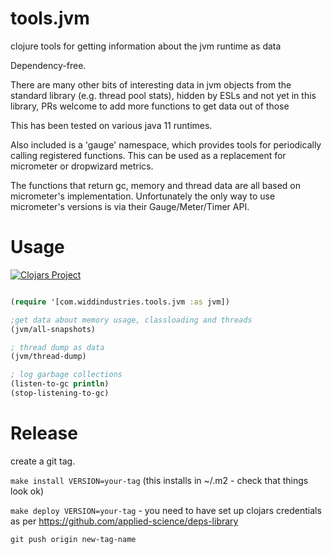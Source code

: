# tools.jvm

clojure tools for getting information about the jvm runtime as data

Dependency-free. 

There are many other bits of interesting data in jvm objects from the standard library (e.g. thread pool stats), hidden by ESLs and not yet in this library, PRs welcome to add more functions to get data out of those

This has been tested on various java 11 runtimes.

Also included is a 'gauge' namespace, which provides tools for periodically calling registered functions. This can be used as a replacement for micrometer or dropwizard metrics.

The functions that return gc, memory and thread data are all based on micrometer's
implementation. Unfortunately the only way to use micrometer's versions is via 
their Gauge/Meter/Timer API.

# Usage 


[![Clojars Project](https://img.shields.io/clojars/v/com.widdindustries/tools.jvm.svg)](https://clojars.org/com.widdindustries/tools.jvm)


```clojure

(require '[com.widdindustries.tools.jvm :as jvm])

;get data about memory usage, classloading and threads
(jvm/all-snapshots)

; thread dump as data
(jvm/thread-dump)

; log garbage collections
(listen-to-gc println)
(stop-listening-to-gc)


```


# Release

create a git tag.

`make install VERSION=your-tag` (this installs in ~/.m2 - check that things look ok)

`make deploy VERSION=your-tag`  - you need to have set up clojars credentials as per https://github.com/applied-science/deps-library

`git push origin new-tag-name`

